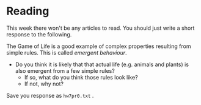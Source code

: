 
# Reading

This week there won't be any articles to read. You should just write a short 
response to the following.

The Game of Life is a good example of complex properties resulting from simple 
rules. This is called _emergent behaviour_.

* Do you think it is likely that that actual life (e.g. animals and plants) is 
also emergent from a few simple rules?
  * If so, what do you think those rules look like?
  * If not, why not?

Save you response as `hw7pr0.txt` .

